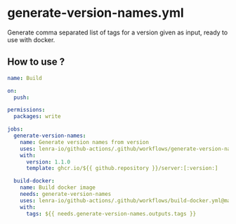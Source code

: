 # generate-version-names.yml

Generate comma separated list of tags for a version given as input, ready to use with docker.

## How to use ?

```yml
name: Build

on:
  push:

permissions: 
  packages: write

jobs:
  generate-version-names:
    name: Generate version names from version
    uses: lenra-io/github-actions/.github/workflows/generate-version-names.yml@main
    with:
      version: 1.1.0
      template: ghcr.io/${{ github.repository }}/server:[:version:]

  build-docker:
    name: Build docker image
    needs: generate-version-names
    uses: lenra-io/github-actions/.github/workflows/build-docker.yml@main
    with:
      tags: ${{ needs.generate-version-names.outputs.tags }}
```
